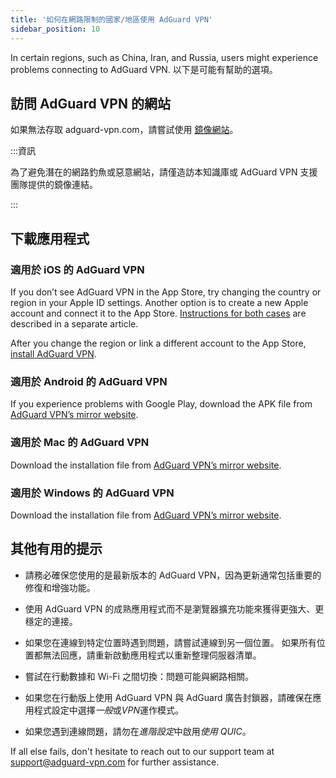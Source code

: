 ```yaml
---
title: '如何在網路限制的國家/地區使用 AdGuard VPN'
sidebar_position: 10
---
```


In certain regions, such as China, Iran, and Russia, users might experience problems connecting to AdGuard VPN. 以下是可能有幫助的選項。

## 訪問 AdGuard VPN 的網站

如果無法存取 adguard-vpn.com，請嘗試使用 [鏡像網站](https://adguardvpn-help.com/)。

:::資訊

為了避免潛在的網路釣魚或惡意網站，請僅造訪本知識庫或 AdGuard VPN 支援團隊提供的鏡像連結。

:::

## 下載應用程式

### 適用於 iOS 的 AdGuard VPN

If you don’t see AdGuard VPN in the App Store, try changing the country or region in your Apple ID settings. Another option is to create a new Apple account and connect it to the App Store. [Instructions for both cases](/adguard-vpn-for-ios/solving-problems/app-store) are described in a separate article.

After you change the region or link a different account to the App Store, [install AdGuard VPN](https://apps.apple.com/us/app/adguard-vpn-unlimited-fast/id1525373602).

### 適用於 Android 的 AdGuard VPN

If you experience problems with Google Play, download the APK file from [AdGuard VPN’s mirror website](https://adguardvpn-help.com/android/overview.html).

### 適用於 Mac 的 AdGuard VPN

Download the installation file from [AdGuard VPN’s mirror website](https://adguardvpn-help.com/windows/overview.html).

### 適用於 Windows 的 AdGuard VPN

Download the installation file from [AdGuard VPN’s mirror website](https://adguardvpn-help.com/mac/overview.html).

## 其他有用的提示

- 請務必確保您使用的是最新版本的 AdGuard VPN，因為更新通常包括重要的修復和增強功能。

- 使用 AdGuard VPN 的成熟應用程式而不是瀏覽器擴充功能來獲得更強大、更穩定的連接。

- 如果您在連線到特定位置時遇到問題，請嘗試連線到另一個位置。 如果所有位置都無法回應，請重新啟動應用程式以重新整理伺服器清單。

- 嘗試在行動數據和 Wi-Fi 之間切換：問題可能與網路相關。

- 如果您在行動版上使用 AdGuard VPN 與 AdGuard 廣告封鎖器，請確保在應用程式設定中選擇*一般*或*VPN*運作模式。

- 如果您遇到連線問題，請勿在*進階設定*中啟用*使用 QUIC*。

If all else fails, don't hesitate to reach out to our support team at <support@adguard-vpn.com> for further assistance.
